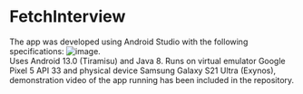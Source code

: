 # FetchInterview
The app was developed using Android Studio with the following specifications:
![image](https://user-images.githubusercontent.com/96722108/221081826-a998c994-e5f3-4b6e-b3c2-d0d7b61aeb44.png). 
<br>
Uses Android 13.0 (Tiramisu) and Java 8. Runs on virtual emulator Google Pixel 5 API 33 and physical device Samsung Galaxy S21 Ultra (Exynos), demonstration video of the app running has been included in the repository. 


